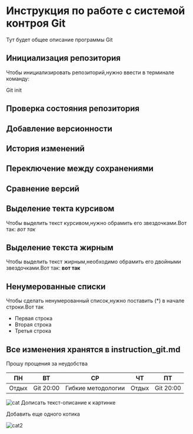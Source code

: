 # Инструкция по работе с системой контроя Git

Тут будет общее описание программы Git

## Инициализация репозитория

Чтобы инициализировать репозиторий,нужно ввести в терминале команду:

Git init

## Проверка состояния репозитория

## Добавление версионности

## История изменений

## Переключение между сохранениями

## Сравнение версий

## Выделение текта курсивом

Чтобы выделить текст курсивом,нужно обрамить его звездочками.Вот так: *вот так*

## Выделение текста жирным

Чтобы выделить текст жирным,необходимо обрамить его двойными звездочками.Вот так: **вот так**

## Ненумерованные списки

Чтобы сделать ненумерованный список,нужно поставить (*) в начале строки.Вот так
* Первая строка
* Вторая строка
* Третья строка

## Все изменения хранятся в instruction_git.md
Прошу прощения за неудобства

ПН | ВТ |СР | ЧТ | ПТ
------ | ------ | ------- | ------ | -------
Отдых  | Git 20:00   | Гибкие методологии  | Отдых | Git 20:00

![cat](https://ohcat.ru/assets/images/img_gallery/112.jpg)
Дописать текст-описание к картинке

Добавить еще одного котика

![cat2](https://proprikol.ru/wp-content/uploads/2020/08/krasivye-kartinki-kotov-37.jpg)